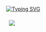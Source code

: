 
[![Typing SVG](https://readme-typing-svg.herokuapp.com?color=EEEEEE&vCenter=true&multiline=true&width=600&height=70&lines=What+determines+the+fate+of+mankind+in+this+world%3F)](https://git.io/typing-svg)

<img align="center" style="margin:0.5rem" src="https://github-readme-stats.vercel.app/api/top-langs/?username=imitatehappiness&layout=compact&hide=html,css&title_color=EEEEEE&text_color=c9cacc&icon_color=EEEEEE&bg_color=1a1a1a" />


